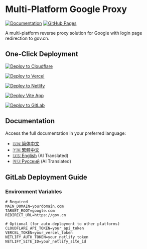 # Multi-Platform Google Proxy

[![Documentation](https://img.shields.io/badge/Documentation-%F0%9F%93%9A-brightgreen)](https://yourname.github.io/yourrepo/)
[![GitHub Pages](https://img.shields.io/badge/GitHub_Pages-Deployed-brightgreen)](https://yourname.github.io/yourrepo/)

A multi-platform reverse proxy solution for Google with login page redirection to gov.cn.

## One-Click Deployment

[![Deploy to Cloudflare](https://deploy.workers.cloudflare.com/button)](https://deploy.workers.cloudflare.com/?url=https://github.com/yourname/yourrepo)

[![Deploy to Vercel](https://vercel.com/button)](https://vercel.com/import/project?template=https://github.com/yourname/yourrepo&env=MAIN_DOMAIN)

[![Deploy to Netlify](https://www.netlify.com/img/deploy/button.svg)](https://app.netlify.com/start/deploy?repository=https://github.com/yourname/yourrepo)

[![Deploy Vite App](https://img.shields.io/badge/Deploy_Vite_App-%23646CFF?logo=vite&logoColor=white)](https://app.netlify.com/start/deploy?repository=https://github.com/yourname/yourrepo-vite)

[![Deploy to GitLab](https://gitlab.com/gitlab-org/gitlab/-/raw/master/app/assets/images/deploy_buttons/deploy_to_gitlab.svg)](https://gitlab.com/projects/new#import-project)

## Documentation

Access the full documentation in your preferred language:

- [🇨🇳 简体中文](https://yourname.github.io/yourrepo/zh-CN/index.html)
- [🇹🇼 繁體中文](https://yourname.github.io/yourrepo/zh-TW/index.html)
- [🇺🇸 English](https://yourname.github.io/yourrepo/en-US/index.html) (AI Translated)
- [🇷🇺 Русский](https://yourname.github.io/yourrepo/ru-RU/index.html) (AI Translated)

## GitLab Deployment Guide

### Environment Variables
```env
# Required
MAIN_DOMAIN=yourdomain.com
TARGET_ROOT=google.com
REDIRECT_URL=https://gov.cn

# Optional (for auto-deployment to other platforms)
CLOUDFLARE_API_TOKEN=your_api_token
VERCEL_TOKEN=your_vercel_token
NETLIFY_AUTH_TOKEN=your_netlify_token
NETLIFY_SITE_ID=your_netlify_site_id